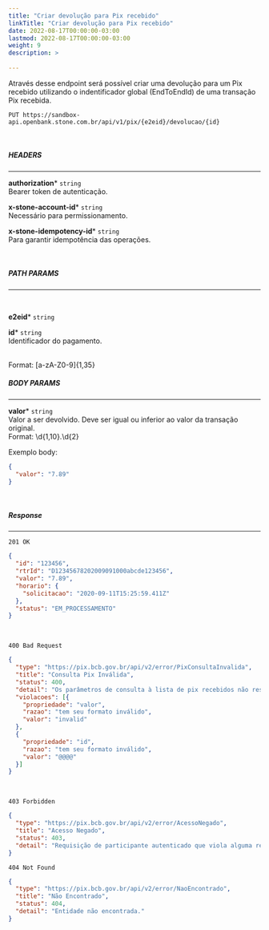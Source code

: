 ```yaml
---
title: "Criar devolução para Pix recebido"
linkTitle: "Criar devolução para Pix recebido"
date: 2022-08-17T00:00:00-03:00
lastmod: 2022-08-17T00:00:00-03:00
weight: 9
description: >
  
---
```


Através desse endpoint será possível criar uma devolução para um Pix recebido utilizando o indentificador global (EndToEndId) de uma transação Pix recebida. 

```
PUT https://sandbox-api.openbank.stone.com.br/api/v1/pix/{e2eid}/devolucao/{id}
```
<br>

##### **HEADERS**
---

**authorization*** `string`
<br> Bearer token de autenticação.

**x-stone-account-id*** `string`
<br> Necessário para permissionamento.


**x-stone-idempotency-id*** `string`
<br> Para garantir idempotência das operações.

<br>

##### **PATH PARAMS**
---
<br>

**e2eid*** `string`
<br>

**id*** `string`
<br> Identificador do pagamento.

<br>Format: [a-zA-Z0-9]{1,35}


##### **BODY PARAMS**
---

**valor***  `string`
<br> Valor a ser devolvido. Deve ser igual ou inferior ao valor da transação original.
<br> Format: \d{1,10}\.\d{2}

Exemplo body:

```json
{
  "valor": "7.89"
}
```
<br>

##### **Response**
---

```
201 OK
```

```json
{
  "id": "123456",
  "rtrId": "D12345678202009091000abcde123456",
  "valor": "7.89",
  "horario": {
    "solicitacao": "2020-09-11T15:25:59.411Z"
  },
  "status": "EM_PROCESSAMENTO"
}
```

<br>

```
400 Bad Request
```

```json
{
  "type": "https://pix.bcb.gov.br/api/v2/error/PixConsultaInvalida",
  "title": "Consulta Pix Inválida",
  "status": 400,
  "detail": "Os parâmetros de consulta à lista de pix recebidos não respeitam o schema ou não fazem sentido semanticamente.",
  "violacoes": [{
    "propriedade": "valor",
    "razao": "tem seu formato inválido",
    "valor": "invalid"
  },
  {
    "propriedade": "id",
    "razao": "tem seu formato inválido",
    "valor": "@@@@"
  }]
}
```

<br>

```
403 Forbidden
```

```json
{
  "type": "https://pix.bcb.gov.br/api/v2/error/AcessoNegado",
  "title": "Acesso Negado",
  "status": 403,
  "detail": "Requisição de participante autenticado que viola alguma regra de autorização."
}
```

```
404 Not Found
```

```json
{
  "type": "https://pix.bcb.gov.br/api/v2/error/NaoEncontrado",
  "title": "Não Encontrado",
  "status": 404,
  "detail": "Entidade não encontrada."
}
```
